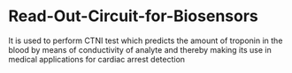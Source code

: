 # Read-Out-Circuit-for-Biosensors
It is used to perform CTNI test which predicts the amount of troponin in the blood by means of conductivity of analyte and thereby making its use in medical applications for cardiac arrest detection
